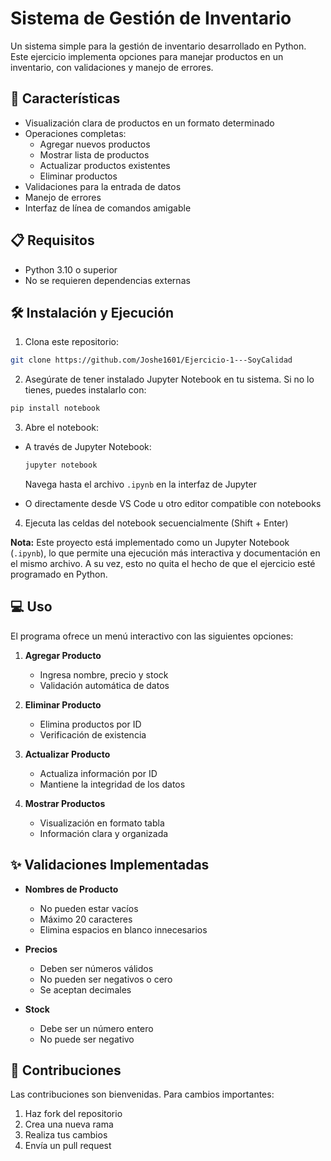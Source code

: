# Sistema de Gestión de Inventario

Un sistema simple para la gestión de inventario desarrollado en Python. Este ejercicio implementa opciones para manejar productos en un inventario, con validaciones y manejo de errores.

## 🚀 Características

- Visualización clara de productos en un formato determinado
- Operaciones completas:
  - Agregar nuevos productos
  - Mostrar lista de productos
  - Actualizar productos existentes
  - Eliminar productos
- Validaciones para la entrada de datos
- Manejo de errores
- Interfaz de línea de comandos amigable

## 📋 Requisitos

- Python 3.10 o superior
- No se requieren dependencias externas

## 🛠️ Instalación y Ejecución

1. Clona este repositorio:
```bash
git clone https://github.com/Joshe1601/Ejercicio-1---SoyCalidad
```

2. Asegúrate de tener instalado Jupyter Notebook en tu sistema. Si no lo tienes, puedes instalarlo con:
```bash
pip install notebook
```

3. Abre el notebook:
- A través de Jupyter Notebook:
  ```bash
  jupyter notebook
  ```
  Navega hasta el archivo `.ipynb` en la interfaz de Jupyter
  
- O directamente desde VS Code u otro editor compatible con notebooks

4. Ejecuta las celdas del notebook secuencialmente (Shift + Enter)

**Nota:** Este proyecto está implementado como un Jupyter Notebook (`.ipynb`), lo que permite una ejecución más interactiva y documentación en el mismo archivo. A su vez, esto no quita el hecho de que el ejercicio esté programado en Python.

## 💻 Uso

El programa ofrece un menú interactivo con las siguientes opciones:

1. **Agregar Producto**
   - Ingresa nombre, precio y stock
   - Validación automática de datos

2. **Eliminar Producto**
   - Elimina productos por ID
   - Verificación de existencia

3. **Actualizar Producto**
   - Actualiza información por ID
   - Mantiene la integridad de los datos

4. **Mostrar Productos**
   - Visualización en formato tabla
   - Información clara y organizada

## ✨ Validaciones Implementadas

- **Nombres de Producto**
  - No pueden estar vacíos
  - Máximo 20 caracteres
  - Elimina espacios en blanco innecesarios

- **Precios**
  - Deben ser números válidos
  - No pueden ser negativos o cero
  - Se aceptan decimales

- **Stock**
  - Debe ser un número entero
  - No puede ser negativo

## 🤝 Contribuciones

Las contribuciones son bienvenidas. Para cambios importantes:

1. Haz fork del repositorio
2. Crea una nueva rama
3. Realiza tus cambios
4. Envía un pull request
